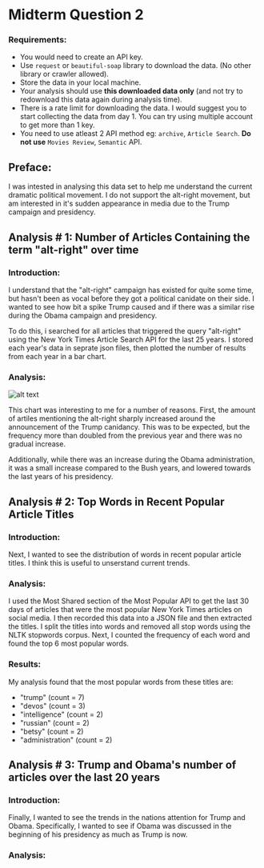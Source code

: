 # Midterm Question 2
### Requirements:
- You would need to create an API key.
- Use `request` or `beautiful-soap` library to download the data. (No other library or crawler allowed).
- Store the data in your local machine.
- Your analysis should use **this downloaded data only** (and not try to redownload this data again during analysis time).
-  There is a rate limit for downloading the data. I would suggest you to start collecting the data from day 1. You can try using multiple account to get more than 1 key.
-  You need to use atleast 2 API method eg: `archive`, `Article Search`. **Do not use** `Movies Review`, `Semantic` API.


## Preface:

I was intested in analysing this data set to help me understand the current dramatic political movement. I do not support the alt-right movement, but am interested in it's sudden appearance in media due to the Trump campaign and presidency. 


## Analysis \# 1: Number of Articles Containing the term "alt-right" over time

### Introduction:

I understand that the "alt-right" campaign has existed for quite some time, but hasn't been as vocal before they got a political canidate on their side. I wanted to see how bit a spike Trump caused and if there was a similar rise during the Obama campaign and presidency.

To do this, i searched for all articles that triggered the query "alt-right" using the New York Times Article Search API for the last 25 years. I stored each year's data in seprate json files, then plotted the number of results from each year in a bar chart.


### Analysis:

![alt text](./img/altrightarticles.JPG "Number of Articles Mentioning \"alt-right\" per year")

This chart was interesting to me for a number of reasons. First, the amount of artiles mentioning the alt-right sharply increased around the announcement of the Trump canidancy. This was to be expected, but the frequency more than doubled from the previous year and there was no gradual increase.

Additionally, while there was an increase during the Obama administration, it was a small increase compared to the Bush years, and lowered towards the last years of his presidency.


## Analysis \# 2: Top Words in Recent Popular Article Titles

### Introduction:

Next, I wanted to see the distribution of words in recent popular article titles. I think this is useful to unserstand current trends.

### Analysis:

I used the Most Shared section of the Most Popular API to get the last 30 days of articles that were the most popular New York Times articles on social media. I then recorded this data into a JSON file and then extracted the titles. I split the titles into words and removed all stop words using the NLTK stopwords corpus. Next, I counted the frequency of each word and found the top 6 most popular words.


### Results:

My analysis found that the most popular words from these titles are:

* "trump" (count = 7)
* "devos" (count = 3)
* "intelligence" (count = 2)
* "russian" (count = 2)
* "betsy" (count = 2)
* "administration" (count = 2)


## Analysis \# 3: Trump and Obama's number of articles over the last 20 years

### Introduction:

Finally, I wanted to see the trends in the nations attention for Trump and Obama. Specifically, I wanted to see if Obama was discussed in the beginning of his presidency as much as Trump is now.


### Analysis:

